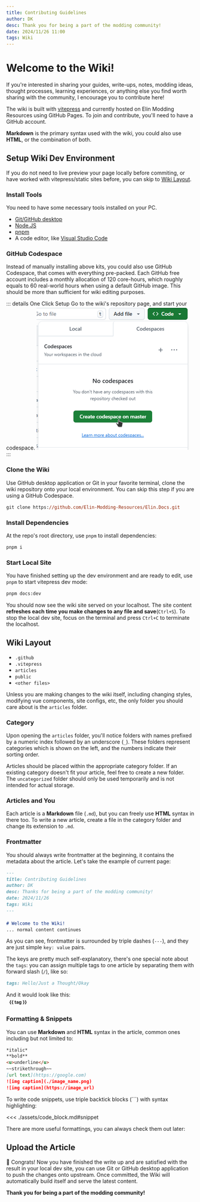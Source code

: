 ```yaml
---
title: Contributing Guidelines
author: DK
desc: Thank you for being a part of the modding community!
date: 2024/11/26 11:00
tags: Wiki
---
```


# Welcome to the Wiki!

If you're interested in sharing your guides, write-ups, notes, modding ideas, thought processes, learning experiences, or anything else you find worth sharing with the community, I encourage you to contribute here!

The wiki is built with [vitepress](https://github.com/vuejs/vitepress) and currently hosted on Elin Modding Resources using GitHub Pages. To join and contribute, you'll need to have a GitHub account.

<LinkCard t="Elin Modding Resources" u="https://github.com/Elin-Modding-Resources"/>

**Markdown** is the primary syntax used with the wiki, you could also use **HTML**, or the combination of both.

## Setup Wiki Dev Environment

If you do not need to live preview your page locally before commiting, or have worked with vitepress/static sites before, you can skip to [Wiki Layout](#wiki-layout).

### Install Tools

You need to have some necessary tools installed on your PC.
+ [Git/GitHub desktop](https://git-scm.com/downloads)
+ [Node.JS](https://nodejs.org/en)
+ [pnpm](https://pnpm.io/installation)
+ A code editor, like [Visual Studio Code](https://code.visualstudio.com/)

### GitHub Codespace

Instead of manually installing above kits, you could also use GitHub Codespace, that comes with everything pre-packed. Each GitHub free account includes a monthly allocation of 120 core-hours, which roughly equals to 60 real-world hours when using a default GitHub image. This should be more than sufficient for wiki editing purposes.

::: details One Click Setup
Go to the wiki's repository page, and start your codespace.
![codespace](./assets/codespace_click.png)
:::

### Clone the Wiki

Use GitHub desktop application or Git in your favorite terminal, clone the wiki repository onto your local environment. You can skip this step if you are using a GitHub Codespace.
```ps
git clone https://github.com/Elin-Modding-Resources/Elin.Docs.git
```

### Install Dependencies

At the repo's root directory, use `pnpm` to install dependencies:
```ps
pnpm i
```

### Start Local Site

You have finished setting up the dev environment and are ready to edit, use `pnpm` to start vitepress dev mode:
```ps
pnpm docs:dev
```

You should now see the wiki site served on your localhost. The site content **refreshes each time you make changes to any file and save**(`Ctrl+S`). To stop the local dev site, focus on the terminal and press `Ctrl+C` to terminate the localhost.

## Wiki Layout

+ `.github`
+ `.vitepress`
+ `articles`
+ `public`
+ `<other files>`

Unless you are making changes to the wiki itself, including changing styles, modifying vue components, site configs, etc, the only folder you should care about is the `articles` folder.

### Category

Upon opening the `articles` folder, you'll notice folders with names prefixed by a numeric index followed by an underscore (`_`). These folders represent categories which is shown on the left, and the numbers indicate their sorting order.

Articles should be placed within the appropriate category folder. If an existing category doesn't fit your article, feel free to create a new folder. The `uncategorized` folder should only be used temporarily and is not intended for actual storage.

### Articles and You

Each article is a **Markdown** file (`.md`), but you can freely use **HTML** syntax in there too. To write a new article, create a file in the category folder and change its extension to `.md`.

### Frontmatter

You should always write frontmatter at the beginning, it contains the metadata about the article. Let's take the example of current page:
```md
---
title: Contributing Guidelines
author: DK
desc: Thanks for being a part of the modding community!
date: 2024/11/26
tags: Wiki
---

# Welcome to the Wiki!
... normal content continues
```

As you can see, frontmatter is surrounded by triple dashes (`---`), and they are just simple `key: value` pairs.

The keys are pretty much self-explanatory, there's one special note about the `tags`: you can assign multiple tags to one article by separating them with forward slash (`/`), like so:
```md
tags: Hello/Just a Thought/Okay
```

And it would look like this:  
<span class="tag" v-for="(tag, index) in ['Hello', 'Just a Thought', 'Okay']" :key="index">
<b>{{ tag }}</b>
</span>
<style scoped>
.tag {
  border: 1px solid var(--emr-border-indigo);
  padding: 4px 8px;
  font-size: 0.75rem;
  border-radius: 12px;
  display: inline-block;
  background-color: transparent;
}
</style>

### Formatting & Snippets

You can use **Markdown** and **HTML** syntax in the article, common ones including but not limited to:
```md
*italic*
**bold**
<u>underline</u>
~~strikethrough~~
[url text](https://google.com)
![img caption](./image_name.png)
![img caption](https://image_url)
```

To write code snippets, use triple backtick blocks (\`\`\`) with syntax highlighting:

<<< ./assets/code_block.md#snippet

There are more useful formattings, you can always check them out later:

<LinkCard t="VitePress Markdown Extension" u="https://vitepress.dev/guide/markdown#markdown-extensions"/>

## Upload the Article

🥳 Congrats! Now you have finished the write up and are satisfied with the result in your local dev site, you can use Git or GitHub desktop application to push the changes onto upstream. Once committed, the Wiki will automatically build itself and serve the latest content.

**Thank you for being a part of the modding community!**
